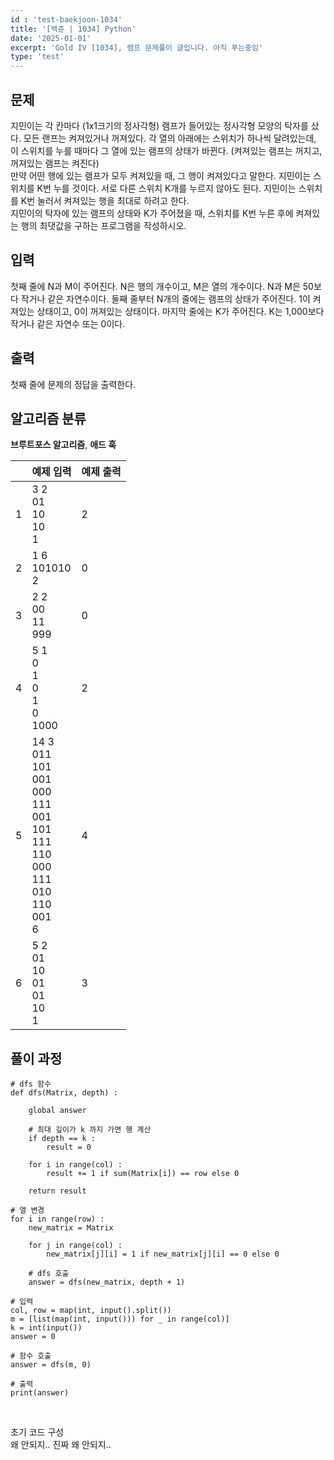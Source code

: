 ```yaml
---
id : 'test-baekjoon-1034'
title: '[백준 | 1034] Python'
date: '2025-01-01'
excerpt: 'Gold IV [1034], 램프 문제풀이 글입니다. 아직 푸는중임'
type: 'test'
---
```


## 문제
지민이는 각 칸마다 (1x1크기의 정사각형) 램프가 들어있는 정사각형 모양의 탁자를 샀다. 모든 랜프는 켜져있거나 꺼져있다. 각 열의 아래에는 스위치가 하나씩 달려있는데, 이 스위치를 누를 때마다 그 열에 있는 램프의 상태가 바뀐다. (켜져있는 램프는 꺼지고, 꺼져있는 램프는 켜진다) <br>
만약 어떤 행에 있는 램프가 모두 켜져있을 때, 그 행이 켜져있다고 말한다. 지민이는 스위치를 K번 누를 것이다. 서로 다른 스위치 K개를 누르지 않아도 된다. 지민이는 스위치를 K번 눌러서 켜져있는 행을 최대로 하려고 한다. <br>
지민이의 탁자에 있는 램프의 상태와 K가 주어졌을 때, 스위치를 K번 누른 후에 켜져있는 행의 최댓값을 구하는 프로그램을 작성하시오. <br>

## 입력
첫째 줄에 N과 M이 주어진다. N은 행의 개수이고, M은 열의 개수이다. N과 M은 50보다 작거나 같은 자연수이다. 둘째 줄부터 N개의 줄에는 램프의 상태가 주어진다. 1이 켜져있는 상태이고, 0이 꺼져있는 상태이다. 마지막 줄에는 K가 주어진다. K는 1,000보다 작거나 같은 자연수 또는 0이다.<br>

## 출력
첫째 줄에 문제의 정답을 출력한다.<br>

## 알고리즘 분류
<a href="/pages/posts/brute-force" style="text-decoration-line: none; font-weight: bold">브루트포스 알고리즘</a>, <a href="/pages/posts/ad-hoc" style="text-decoration-line: none; font-weight: bold">애드 훅</a><br>

||예제 입력|예제 출력|
|:-:|:-|:-|
|1|3 2<br>01<br>10<br>10<br>1|2|
|2|1 6<br>101010<br>2|0|
|3|2 2<br>00<br>11<br>999|0|
|4|5 1<br>0<br>1<br>0<br>1<br>0<br>1000|2|
|5|14 3<br>011<br>101<br>001<br>000<br>111<br>001<br>101<br>111<br>110<br>000<br>111<br>010<br>110<br>001<br>6|4|
|6|5 2<br>01<br>10<br>01<br>01<br>10<br>1|3|

## 풀이 과정

<div class="markdown">
    <div class="col">
        <div class="my-0">

    # dfs 함수
    def dfs(Matrix, depth) :

        global answer

        # 최대 깊이가 k 까지 가면 행 계산
        if depth == k :
            result = 0

        for i in range(col) :
            result += 1 if sum(Matrix[i]) == row else 0
        
        return result

    # 열 변경
    for i in range(row) :
        new_matrix = Matrix

        for j in range(col) :
            new_matrix[j][i] = 1 if new_matrix[j][i] == 0 else 0
        
        # dfs 호출
        answer = dfs(new_matrix, depth + 1) 

    # 입력
    col, row = map(int, input().split())
    m = [list(map(int, input())) for _ in range(col)]
    k = int(input())
    answer = 0

    # 함수 호출
    answer = dfs(m, 0)

    # 출력
    print(answer)
\
        </div>
        <div class="explanation text-center">
            초기 코드 구성
        </div>
        <div>
            왜 안되지..
            진짜 왜 안되지..
        </div>
    </div>
</div>